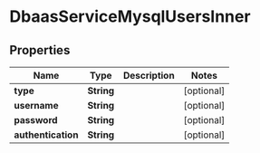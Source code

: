 

# DbaasServiceMysqlUsersInner


## Properties

| Name | Type | Description | Notes |
|------------ | ------------- | ------------- | -------------|
|**type** | **String** |  |  [optional] |
|**username** | **String** |  |  [optional] |
|**password** | **String** |  |  [optional] |
|**authentication** | **String** |  |  [optional] |



